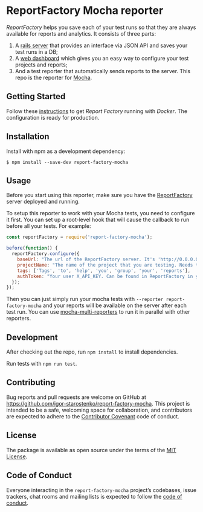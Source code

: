 # ReportFactory Mocha reporter

*ReportFactory* helps you save each of your test runs so that they are always available for reports and analytics.
It consists of three parts:
1. A [rails server](https://github.com/igor-starostenko/report_factory) that provides an interface via JSON API and saves your test runs in a DB;
2. A [web dashboard](https://github.com/igor-starostenko/report_factory-web) which gives you an easy way to configure your test projects and reports;
3. And a test reporter that automatically sends reports to the server. This repo is the reporter for [Mocha](https://mochajs.org/).

## Getting Started

Follow these [instructions](https://github.com/igor-starostenko/report_factory/blob/master/setup/INSTRUCTIONS.md) to get *Report Factory* running with *Docker*. The configuration is ready for production.

## Installation

Install with npm as a development dependency:

    $ npm install --save-dev report-factory-mocha

## Usage

Before you start using this reporter, make sure you have the [ReportFactory](https://github.com/igor-starostenko/report_factory) server deployed and running.

To setup this reporter to work with your Mocha tests, you need to configure it first. You can set up a root-level hook that will cause the callback to run before all your tests. For example:

```javascript
const reportFactory = require('report-factory-mocha');

before(function() {
  reportFactory.configure({
    baseUrl: "The url of the ReportFactory server. It's 'http://0.0.0.0:3000' if you're running locally",
    projectName: "The name of the project that you are testing. Needs to be previously created in ReportFactory",
    tags: ['Tags', 'to', 'help', 'you', 'group', 'your', 'reports'],
    authToken: "Your user X_API_KEY. Can be found in ReportFactory in your user information"
  });
});
```

Then you can just simply run your mocha tests with `--reporter report-factory-mocha` and your reports will be available on the server after each test run.
You can use [mocha-multi-reporters](https://www.npmjs.com/package/mocha-multi-reporters) to run it in parallel with other reporters.

## Development

After checking out the repo, run `npm install` to install dependencies.

Run tests with `npm run test`.

## Contributing

Bug reports and pull requests are welcome on GitHub at https://github.com/igor-starostenko/report-factory-mocha. This project is intended to be a safe, welcoming space for collaboration, and contributors are expected to adhere to the [Contributor Covenant](http://contributor-covenant.org) code of conduct.

## License

The package is available as open source under the terms of the [MIT License](https://opensource.org/licenses/MIT).

## Code of Conduct

Everyone interacting in the `report-factory-mocha` project’s codebases, issue trackers, chat rooms and mailing lists is expected to follow the [code of conduct](https://github.com/igor-starostenko/report_factory-rspec/blob/master/CODE_OF_CONDUCT.md).
